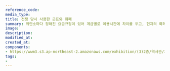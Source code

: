 ```yaml
---
reference_code:
media_type:
title: 전쟁 당시 사용한 군표와 화폐
summary: 위안소마다 정해진 요금규정이 있어 계급별로 이용시간에 차이를 두고, 현지의 화폐나 군표를 통해 지불했다. 그러나 대다수 보수를 받지 못했고, 군표를 모아뒀더라도 종전이 되자 쓸모없어졌다.
image:
description:
modified_at:
created_at:
components:
- https://wwm3.s3.ap-northeast-2.amazonaws.com/exhibition/(3)2층/역사관/자료/LHS_0231.jpg
tags:
-
---
```

